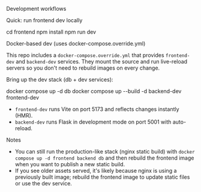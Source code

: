 Development workflows

Quick: run frontend dev locally

cd frontend
npm install
npm run dev

Docker-based dev (uses docker-compose.override.yml)

This repo includes a `docker-compose.override.yml` that provides `frontend-dev` and `backend-dev` services. They mount the source and run live-reload servers so you don't need to rebuild images on every change.

Bring up the dev stack (db + dev services):

docker compose up -d db
docker compose up --build -d backend-dev frontend-dev

- `frontend-dev` runs Vite on port 5173 and reflects changes instantly (HMR).
- `backend-dev` runs Flask in development mode on port 5001 with auto-reload.

Notes
- You can still run the production-like stack (nginx static build) with `docker compose up -d frontend backend db` and then rebuild the frontend image when you want to publish a new static build.
- If you see older assets served, it's likely because nginx is using a previously built image; rebuild the frontend image to update static files or use the dev service.
